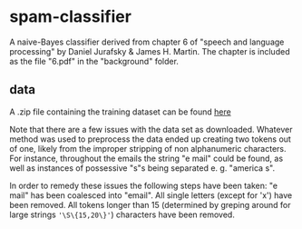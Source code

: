 # spam-classifier

A naive-Bayes classifier derived from chapter 6 of "speech and language processing" by Daniel Jurafsky & James H. Martin. The chapter is included as the file "6.pdf" in the "background" folder.

## data

A .zip file containing the training dataset can be found [here](openclassroom.stanford.edu/MainFolder/courses/MachineLearning/exercises/ex6materials/ex6DataEmails.zip)

Note that there are a few issues with the data set as downloaded. Whatever method was used to preprocess the data ended up creating two tokens out of one, likely from the improper stripping of non alphanumeric characters. For instance, throughout the emails the string "e mail" could be found, as well as instances of possessive "s"s being separated e. g. "america s".

In order to remedy these issues the following steps have been taken: "e mail" has been coalesced into "email". All single letters (except for 'x') have been removed. All tokens longer than 15 (determined by greping around for large strings `'\S\{15,20\}'`) characters have been removed.